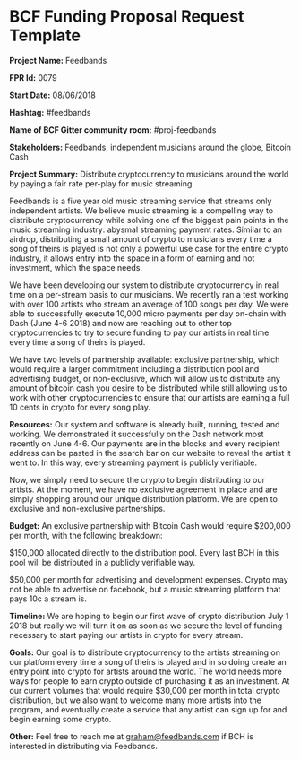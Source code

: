 
# BCF Funding Proposal Request Template

**Project Name:**
Feedbands

**FPR Id:**
0079

**Start Date:**
08/06/2018

**Hashtag:**
#feedbands

**Name of BCF Gitter community room:**
#proj-feedbands

**Stakeholders:**
Feedbands, independent musicians around the globe, Bitcoin Cash

**Project Summary:**
Distribute cryptocurrency to musicians around the world by paying a fair rate per-play for music streaming. 

Feedbands is a five year old music streaming service that streams only independent artists. We believe music streaming is a compelling way to distribute cryptocurrency while solving one of the biggest pain points in the music streaming industry: abysmal streaming payment rates. Similar to an airdrop, distributing a small amount of crypto to musicians every time a song of theirs is played is not only a powerful use case for the entire crypto industry, it allows entry into the space in a form of earning and not investment, which the space needs. 

We have been developing our system to distribute cryptocurrency in real time on a per-stream basis to our musicians. We recently ran a test working with over 100 artists who stream an average of 100 songs per day. We were able to successfully execute 10,000 micro payments per day on-chain with Dash (June 4-6 2018) and now are reaching out to other top cryptocurrencies to try to secure funding to pay our artists in real time every time a song of theirs is played. 

We have two levels of partnership available: exclusive partnership, which would require a larger commitment including a distribution pool and advertising budget, or non-exclusive, which will allow us to distribute any amount of bitcoin cash you desire to be distributed while still allowing us to work with other cryptocurrencies to ensure that our artists are earning a full 10 cents in crypto for every song play.

**Resources:**
Our system and software is already built, running, tested and working. We demonstrated it successfully on the Dash network most recently on June 4-6. Our payments are in the blocks and every recipient address can be pasted in the search bar on our website to reveal the artist it went to. In this way, every streaming payment is publicly verifiable. 

Now, we simply need to secure the crypto to begin distributing to our artists. At the moment, we have no exclusive agreement in place and are simply shopping around our unique distribution platform. We are open to exclusive and non-exclusive partnerships.  

**Budget:**
An exclusive partnership with Bitcoin Cash would require $200,000 per month, with the following breakdown:

$150,000 allocated directly to the distribution pool. Every last BCH in this pool will be distributed in a publicly verifiable way.

$50,000 per month for advertising and development expenses. Crypto may not be able to advertise on facebook, but a music streaming platform that pays 10c a stream is. 

**Timeline:**
We are hoping to begin our first wave of crypto distribution July 1 2018 but really we will turn it on as soon as we secure the level of funding necessary to start paying our artists in crypto for every stream. 

**Goals:**
Our goal is to distribute cryptocurrency to the artists streaming on our platform every time a song of theirs is played and in so doing create an entry point into crypto for artists around the world. The world needs more ways for people to earn crypto outside of purchasing it as an investment. At our current volumes that would require $30,000 per month in total crypto distribution, but we also want to welcome many more artists into the program, and eventually create a service that any artist can sign up for and begin earning some crypto. 

**Other:**
Feel free to reach me at graham@feedbands.com if BCH is interested in distributing via Feedbands.  
